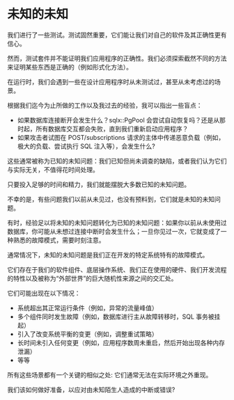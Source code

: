 # 未知的未知

我们进行了一些测试。测试固然重要，它们能让我们对自己的软件及其正确性更有信心。

然而，测试套件并不能证明我们应用程序的正确性。我们必须探索截然不同的方法来证明某些东西是正确的（例如形式化方法）。

在运行时，我们会遇到一些在设计应用程序时从未测试过，甚至从未考虑过的场景。

根据我们迄今为止所做的工作以及我过去的经验，我可以指出一些盲点：

- 如果数据库连接断开会发生什么？sqlx::PgPool 会尝试自动恢复吗？还是从那时起，所有数据库交互都会失败，直到我们重新启动应用程序？
- 如果攻击者试图在 POST/subscriptions 请求的主体中传递恶意负载（例如，极大的负载、尝试执行 SQL 注入等），会发生什么?

这些通常被称为已知的未知问题：我们已知但尚未调查的缺陷，或者我们认为它们与实际无关，不值得花时间处理。

只要投入足够的时间和精力，我们就能摆脱大多数已知的未知问题。

不幸的是，有些问题我们以前从未见过，也没有预料到，它们就是未知的未知问题。

有时，经验足以将未知的未知问题转化为已知的未知问题：如果你以前从未使用过数据库，你可能从未想过连接中断时会发生什么；一旦你见过一次，它就变成了一种熟悉的故障模式，需要时刻注意。

通常情况下，未知的未知问题是我们正在开发的特定系统特有的故障模式。

它们存在于我们的软件组件、底层操作系统、我们正在使用的硬件、我们开发流程的特性以及被称为“外部世界”的巨大随机性来源之间的交汇处。

它们可能出现在以下情况：

- 系统超出其正常运行条件（例如，异常的流量峰值）
- 多个组件同时发生故障（例如，数据库进行主从故障转移时，SQL 事务被挂起）
- 引入了改变系统平衡的变更（例如，调整重试策略）
- 长时间未引入任何变更（例如，应用程序数周未重启，然后开始出现各种内存泄漏）
- 等等

所有这些场景都有一个关键的相似之处: 它们通常无法在实际环境之外重现。

我们该如何做好准备，以应对由未知陌生人造成的中断或错误?
